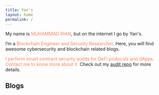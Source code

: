 ```yaml
---
title: Yan's
layout: home
permalink: /
---
```


My name is <font color="coral">MUHAMMAD RIAN</font>, but on the internet I go by Yan's.

I’m a <font color="coral">Blockchain Engineer and Security Researcher</font>. Here, you will find awesome cybersecurity and blockchain related blogs.

<font color="coral">I perform smart contract security audits for DeFi protocols and dApps. Contact me to know more about it. </font>Check out my [audit repo](https://github.com/Rian010/Journal/wiki) for more details.

## Blogs